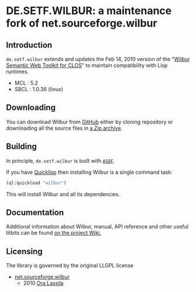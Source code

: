 # DE.SETF.WILBUR: a maintenance fork of net.sourceforge.wilbur

## Introduction

 `de.setf.wilbur` extends and updates the Feb 14, 2010 version of the "[Wilbur Semantic Web Toolkit for CLOS](http://wilbur-rdf.sourceforge.net/)" to maintain
compatibility with Lisp runtimes.

 - MCL : 5.2
 - SBCL : 1.0.36 (linux)

## Downloading

You can download Wilbur from [GitHub](http://github.com/lisp/de.setf.wilbur) either by cloning repository or downloading all the source files in [a Zip archive](https://github.com/lisp/de.setf.wilbur/archive/master.zip).

## Building

In principle, `de.setf.wilbur` is built with [`ASDF`](http://www.common-lisp.net/projects/asdf).

If you have [Quicklisp](http://www.quicklisp.org/beta/) then installing Wilbur is a single command task:
```lisp
(ql:quickload "wilbur")
```

This will install Wilbur and all its dependencies.

## Documentation

Additional information about Wilbur, manual, API reference and other useful titbits can be found [on the project Wiki.](https://github.com/lisp/de.setf.wilbur/wiki)
 
## Licensing

The library is governed by the original LLGPL license

- [net.sourceforge.wilbur](http://wilbur-rdf.sourceforge.net)
  - 2010 [Ora Lassila](ora.lassila@nokia.com)

